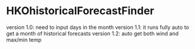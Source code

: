 # HKOhistoricalForecastFinder

version 1.0: need to input days in the month
version 1.1: it runs fully auto to get a month of historical forecasts
version 1.2: auto get both wind and max/min temp
